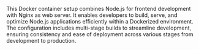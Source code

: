 This Docker container setup combines Node.js for frontend development with Nginx as web server. It enables developers to build, serve, and optimize Node.js applications efficiently within a Dockerized environment. The configuration includes multi-stage builds to streamline development, ensuring consistency and ease of deployment across various stages from development to production.